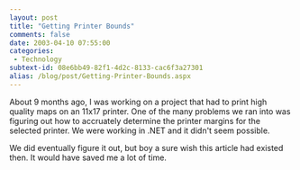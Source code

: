 ```yaml
---
layout: post
title: "Getting Printer Bounds"
comments: false
date: 2003-04-10 07:55:00
categories:
 - Technology
subtext-id: 08e6bb49-82f1-4d2c-8133-cac6f3a27301
alias: /blog/post/Getting-Printer-Bounds.aspx
---
```



About 9 months ago, I was working on a project that had to print high quality maps on an 11x17 printer. One of the many problems we ran into was figuring out how to accruately determine the printer margins for the selected printer. We were working in .NET and it didn't seem possible.

We did eventually figure it out, but boy a sure wish this article had existed then. It would have saved me a lot of time.
